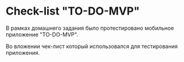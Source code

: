 # Check-list "TO-DO-MVP"
В рамках домашнего задания было протестировано мобильное приложение "TO-DO-MVP".

Во вложении чек-лист который использовался для тестирования приложения.




